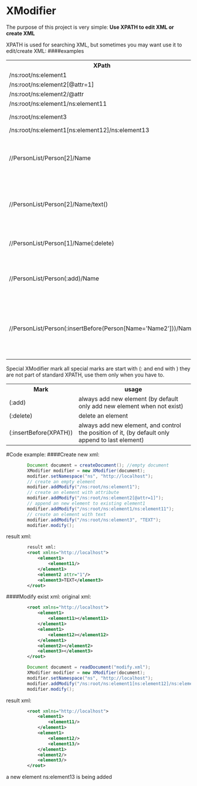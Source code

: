 XModifier
=========

The purpose of this project is very simple:  **Use XPATH to edit XML or create XML**

XPATH is used for searching XML,
but sometimes you may want use it to edit/create XML:
####examples
<table>
<tr><th>XPath</th><th>Value</th><th>Desc</th></tr>
<tr><td>/ns:root/ns:element1                                         </td><td>       </td><td>add <ns:element1/>                               </td></tr>
<tr><td>/ns:root/ns:element2[@attr=1]                                </td><td>       </td><td>add <ns:element2 attr="1"/>                      </td></tr>
<tr><td>/ns:root/ns:element2/@attr                                   </td><td>1      </td><td>add <ns:element2 attr="1"/>                      </td></tr>
<tr><td>/ns:root/ns:element1/ns:element11                            </td><td>       </td><td>add <ns:element11/>                              </td></tr>
<tr><td>/ns:root/ns:element3                                         </td><td>TEXT   </td><td>add <ns:element3>TEXT</ns:element3>              </td></tr>
<tr><td>/ns:root/ns:element1[ns:element12]/ns:element13              </td><td>       </td><td>add <ns:element13/>                              </td></tr>
<tr><td>//PersonList/Person[2]/Name                                  </td><td>NewName</td><td>set the second Person node's Name Text           </td></tr>
<tr><td>//PersonList/Person[2]/Name/text()                           </td><td>NewName</td><td>set the second Person node's Name Text           </td></tr>
<tr><td>//PersonList/Person[1]/Name(:delete)                         </td><td>       </td><td>delete this Name node                            </td></tr>
<tr><td>//PersonList/Person(:add)/Name                               </td><td>NewName</td><td>alway add a new Person node                      </td></tr>
<tr><td>//PersonList/Person(:insertBefore(Person[Name='Name2']))/Name</td><td>NewName</td><td>add a new Person node before Person named "Name2"</td></tr>
</table>

Special XModifier mark
all special marks are start with (: and end with )
they are not part of standard XPATH, use them only when you have to.
<table>
<tr><th>Mark</th><th>usage</th></tr>
<tr><td>(:add)                </td><td>always add new element (by default only add new element when not exist)                          </td></tr>
<tr><td>(:delete)             </td><td>delete an element                                                                                </td></tr>
<tr><td>(:insertBefore(XPATH))</td><td>always add new element, and control the position of it, (by default only append to last element) </td></tr>
</table>


#Code example:
####Create new xml:
```java
		Document document = createDocument(); //empty document
		XModifier modifier = new XModifier(document);
		modifier.setNamespace("ns", "http://localhost");
		// create an empty element
		modifier.addModify("/ns:root/ns:element1");
		// create an element with attribute
		modifier.addModify("/ns:root/ns:element2[@attr=1]");
		// append an new element to existing element1
		modifier.addModify("/ns:root/ns:element1/ns:element11");
		// create an element with text
		modifier.addModify("/ns:root/ns:element3", "TEXT");
		modifier.modify();
```
result xml:
```xml
		result xml:
		<root xmlns="http://localhost">
			<element1>
				<element11/>
			</element1>
			<element2 attr="1"/>
			<element3>TEXT</element3>
		</root>
```
####Modify exist xml:
original xml:
```xml
		<root xmlns="http://localhost">
			<element1>
				<element11></element11>
			</element1>
			<element1>
				<element12></element12>
			</element1>
			<element2></element2>
			<element3></element3>
		</root>
```
```java
		Document document = readDocument("modify.xml");
		XModifier modifier = new XModifier(document);
		modifier.setNamespace("ns", "http://localhost");
		modifier.addModify("/ns:root/ns:element1[ns:element12]/ns:element13");
		modifier.modify();
```
result xml:
```xml
		<root xmlns="http://localhost">
			<element1>
				<element11/>
			</element1>
			<element1>
				<element12/>
				<element13/>
			</element1>
			<element2/>
			<element3/>
		</root>
```
a new element ns:element13 is being added